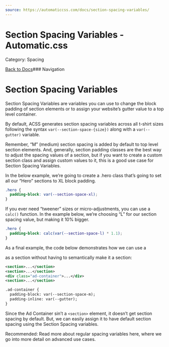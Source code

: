 ```yaml
---
source: https://automaticcss.com/docs/section-spacing-variables/
---
```


# Section Spacing Variables - Automatic.css

Category: Spacing

[Back to Docs](https://automaticcss.com/docs)### Navigation

# Section Spacing Variables

Section Spacing Variables are variables you can use to change the block padding of section elements or to assign your website’s gutter value to a top level container.

By default, ACSS generates section spacing variables across all t-shirt sizes following the syntax `var(--section-space-{size})` along with a `var(--gutter)` variable.

Remember, “M” (medium) section spacing is added by default to top level section elements. And, generally, section padding classes are the best way to adjust the spacing values of a section, but if you want to create a custom section class and assign custom values to it, this is a good use case for Section Spacing Variables.

In the below example, we’re going to create a .hero class that’s going to set all our “Hero” sections to XL block padding.

```css
.hero {
  padding-block: var(--section-space-xl);
}
```

If you ever need “tweener” sizes or micro-adjustments, you can use a `calc()` function. In the example below, we’re choosing “L” for our section spacing value, but making it 10% bigger.

```css
.hero {
  padding-block: calc(var(--section-space-l) * 1.1);
}
```

As a final example, the code below demonstrates how we can use a <div> as a section without having to semantically make it a section:

```xml
<section>...</section>
<section>...</section>
<div class="ad-container">...</div>
<section>...</section>

.ad-container {
  padding-block: var(--section-space-m);
  padding-inline: var(--gutter);
}
```

Since the Ad Container sin’t a `<section>` element, it doesn’t get section spacing by default. But, we can easily assign it to have default section spacing using the Section Spacing variables.

Recommended: Read more about regular spacing variables here, where we go into more detail on advanced use cases.

